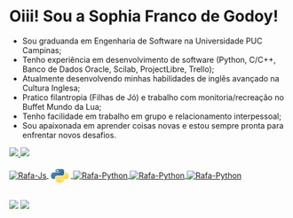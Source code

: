 # Oiii! Sou a Sophia Franco de Godoy!
- Sou graduanda em Engenharia de Software na Universidade PUC Campinas;
- Tenho experiência em desenvolvimento de software (Python, C/C++, Banco de Dados Oracle, Scilab, ProjectLibre, Trello);
- Atualmente desenvolvendo minhas habilidades de inglês avançado na Cultura Inglesa;
- Pratico filantropia (Filhas de Jó) e trabalho com monitoria/recreação no Buffet Mundo da Lua;
- Tenho facilidade em trabalho em grupo e relacionamento interpessoal;
- Sou apaixonada em aprender coisas novas e estou sempre pronta para enfrentar novos desafios.

 <div>
  <a href="https://github.com/sophiagodoy">
  <img height="180em" src="https://github-readme-stats.vercel.app/api?username=sophiagodoy&show_icons=true&theme=dracula&include_all_commits=true&count_private=true"/>
  <img height="180em" src="https://github-readme-stats.vercel.app/api/top-langs/?username=sophiagodoy&layout=compact&langs_count=16&theme=dracula"/>         
   
</div>

<div style="display: inline_block"><br>
 <img align="center" alt="Rafa-Js" height="30" width="40" src="https://cdn.jsdelivr.net/gh/devicons/devicon@latest/icons/oracle/oracle-original.svg">
 <img align="center" alt="Rafa-Python" height="30" width="40" src="https://raw.githubusercontent.com/devicons/devicon/master/icons/python/python-original.svg">
 <img align="center" alt="Rafa-Python" height="30" width="40" src="https://cdn.jsdelivr.net/gh/devicons/devicon@latest/icons/trello/trello-original.svg">
 <img align="center" alt="Rafa-Python" height="30" width="40"  src="https://cdn.jsdelivr.net/gh/devicons/devicon@latest/icons/cplusplus/cplusplus-original.svg" />
 <img align="center" alt="Rafa-Python" height="30" width="40"  src="https://cdn.jsdelivr.net/gh/devicons/devicon@latest/icons/c/c-line.svg" />
          
</div>
      
##
 
<div> 
  <a href = "mailto:sophiagodoy.profisisonal@gmail.com"><img src="https://img.shields.io/badge/-Gmail-%23333?style=for-the-badge&logo=gmail&logoColor=white" target="_blank"></a>
  <a href= "https://www.linkedin.com/in/sophia-franco-de-godoy/" target="_blank"><img src="https://img.shields.io/badge/-LinkedIn-%230077B5?style=for-the-badge&logo=linkedin&logoColor=white" target="_blank"></a> 
